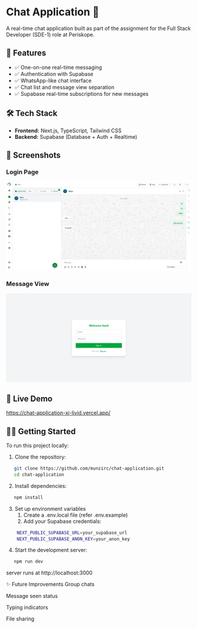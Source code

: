 # Chat Application 💬

A real-time chat application built as part of the assignment for the Full Stack Developer (SDE-1) role at Periskope.

## 🚀 Features

- ✅ One-on-one real-time messaging
- ✅ Authentication with Supabase
- ✅ WhatsApp-like chat interface
- ✅ Chat list and message view separation
- ✅ Supabase real-time subscriptions for new messages

## 🛠 Tech Stack

- **Frontend:** Next.js, TypeScript, Tailwind CSS
- **Backend:** Supabase (Database + Auth + Realtime)

## 📸 Screenshots

### Login Page
![Login Page](./public/screenshot-1.png)

### Message View
![Message View](./public/screenshot-2.png)

## 🔗 Live Demo

https://chat-application-xi-livid.vercel.app/

## 🧑‍💻 Getting Started

To run this project locally:

1. Clone the repository:
```bash
   git clone https://github.com/munzirc/chat-application.git
   cd chat-application
```
2. Install dependencies:
```bash
   npm install
```
3. Set up environment variables
    1. Create a .env.local file (refer .env.example)
    2. Add your Supabase credentials:
```bash
    NEXT_PUBLIC_SUPABASE_URL=your_supabase_url
    NEXT_PUBLIC_SUPABASE_ANON_KEY=your_anon_key
```
4. Start the development server:
```bash
   npm run dev
```
server runs at http://localhost:3000

✨ Future Improvements
  Group chats

  Message seen status

  Typing indicators

  File sharing
